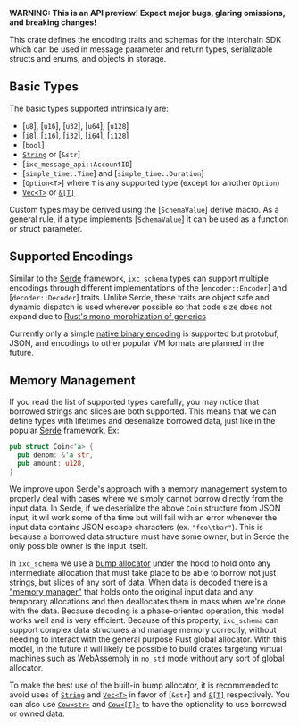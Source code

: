 **WARNING: This is an API preview! Expect major bugs, glaring omissions, and breaking changes!**

This crate defines the encoding traits and schemas for the Interchain SDK which can be used in message
parameter and return types, serializable structs and enums, and objects in storage.

## Basic Types

The basic types supported intrinsically are:
* [`u8`], [`u16`], [`u32`], [`u64`], [`u128`]
* [`i8`], [`i16`], [`i32`], [`i64`], [`i128`]
* [`bool`]
* [`String`](alloc::string::String) or [`&str`]
* [`ixc_message_api::AccountID`]
* [`simple_time::Time`] and [`simple_time::Duration`]
* [`Option<T>`] where `T` is any supported type (except for another `Option`)
* [`Vec<T>`](alloc::vec::Vec) or [`&[T]`](slice)

Custom types may be derived using the [`SchemaValue`] derive macro.
As a general rule, if a type implements [`SchemaValue`] it can be 
used as a function or struct parameter.

## Supported Encodings

Similar to the [Serde](https://serde.rs) framework, `ixc_schema` types can support multiple encodings
through different implementations of the [`encoder::Encoder`] and [`decoder::Decoder`] traits.
Unlike Serde, these traits are object safe and dynamic dispatch is used wherever possible
so that code size does not expand due to [Rust's mono-morphization of generics](https://rustwasm.github.io/book/reference/code-size.html#use-trait-objects-instead-of-generic-type-parameters)

Currently only a simple [native binary encoding](binary::NativeBinaryCodec) is supported but
protobuf, JSON, and encodings to other popular VM formats are planned in the future.

## Memory Management

If you read the list of supported types carefully, you may notice that borrowed strings
and slices are both supported.
This means that we can define types with lifetimes and deserialize borrowed data, just like in the
popular [Serde](https://serde.rs/lifetimes.html) framework.
Ex:

```rust
pub struct Coin<'a> {
  pub denom: &'a str,
  pub amount: u128,  
}
```

We improve upon Serde's approach with a memory management system to properly deal with
cases where we simply cannot borrow directly from the input data.
In Serde, if we deserialize the above `Coin` structure from JSON input, it wil
work some of the time but will fail with an error whenever the input data contains
JSON escape characters (ex. `"foo\tbar"`).
This is because a borrowed data structure must have some owner, but in Serde the only
possible owner is the input itself.

In `ixc_schema` we use a [bump allocator](https://en.wikipedia.org/wiki/Region-based_memory_management) under the hood 
to hold onto any intermediate allocation that must take place to be able
to borrow not just strings, but slices of any sort of data.
When data is decoded there is a ["memory manager"](mem::MemoryManager) that holds onto
the original input data and any temporary allocations and then
deallocates them in mass when we're done with the data.
Because decoding is a phase-oriented operation, this model works well
and is very efficient.
Because of this property, `ixc_schema` can support complex data structures
and manage memory correctly, without needing to interact with the general
purpose Rust global allocator.
With this model, in the future it will likely be possible to build
crates targeting virtual machines such as WebAssembly in `no_std` mode
without any sort of global allocator.

To make the best use of the built-in bump allocator, it is recommended
to avoid uses of [`String`](alloc::string::String) and [`Vec<T>`](alloc::vec::Vec) in favor of
[`&str`] and [`&[T]`](slice) respectively.
You can also use [`Cow<str>`](alloc::borrow::Cow) and [`Cow<[T]>`](alloc::borrow::Cow)
to have the optionality to use borrowed or owned data.
